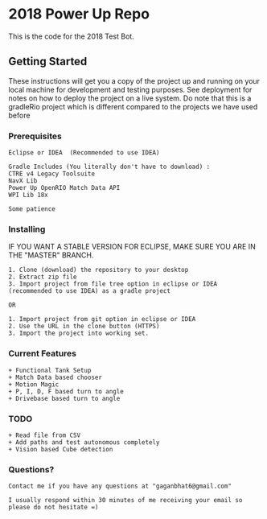 # 2018 Power Up Repo

This is the code for the 2018 Test Bot. 

## Getting Started

These instructions will get you a copy of the project up and running on your local machine for development and testing purposes. See deployment for notes on how to deploy the project on a live system.
Do note that this is a gradleRio project which is different compared to the projects we have used before

### Prerequisites

```
Eclipse or IDEA  (Recommended to use IDEA)

Gradle Includes (You literally don't have to download) : 
CTRE v4 Legacy Toolsuite
NavX Lib 
Power Up OpenRIO Match Data API
WPI Lib 18x

Some patience
```


### Installing

IF YOU WANT A STABLE VERSION FOR ECLIPSE, MAKE SURE YOU ARE IN THE "MASTER" BRANCH. 

```
1. Clone (download) the repository to your desktop
2. Extract zip file
3. Import project from file tree option in eclipse or IDEA (recommended to use IDEA) as a gradle project

OR

1. Import project from git option in eclipse or IDEA
2. Use the URL in the clone button (HTTPS)
3. Import the project into working set.
```


### Current Features

```
+ Functional Tank Setup
+ Match Data based chooser
+ Motion Magic
+ P, I, D, F based turn to angle
+ Drivebase based turn to angle
```


### TODO

```
+ Read file from CSV
+ Add paths and test autonomous completely
+ Vision based Cube detection
```


### Questions?

``` 
Contact me if you have any questions at "gaganbhat6@gmail.com"

I usually respond within 30 minutes of me receiving your email so please do not hesitate =)
```
